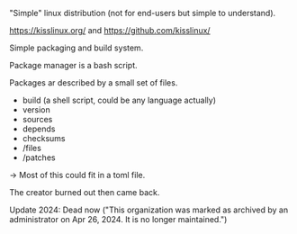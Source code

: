 "Simple" linux distribution (not for end-users but simple to understand).

https://kisslinux.org/ and https://github.com/kisslinux/

Simple packaging and build system.

Package manager is a bash script.

Packages ar described by a small set of files.

- build (a shell script, could be any language actually)
- version
- sources
- depends
- checksums
- /files
- /patches

-> Most of this could fit in a toml file.

The creator burned out then came back.

Update 2024: Dead now ("This organization was marked as archived by an administrator on Apr 26, 2024. It is no longer maintained.")
